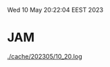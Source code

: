 Wed 10 May 20:22:04 EEST 2023
# JAM
<a href='./cache/202305/10_20.log'>./cache/202305/10_20.log</a>
